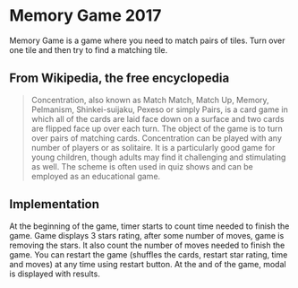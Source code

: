 # Memory Game 2017
Memory Game is a game where you need to match pairs of tiles. Turn over one tile and then try to find a matching tile.

## From Wikipedia, the free encyclopedia
>Concentration, also known as Match Match, Match Up, Memory, Pelmanism, 
>Shinkei-suijaku, Pexeso or simply Pairs, is a card game in which all of the cards 
>are laid face down on a surface and two cards are flipped face up over each turn. 
>The object of the game is to turn over pairs of matching cards. Concentration 
>can be played with any number of players or as solitaire. It is a particularly 
>good game for young children, though adults may find it challenging and 
>stimulating as well. The scheme is often used in quiz shows and can be employed 
>as an educational game.
## Implementation
At the beginning of the game, timer starts to count time needed to finish the game. Game displays 3 stars rating, after some number of moves, game is removing the stars. It also count the number of moves needed to finish the game.
You can restart the game (shuffles the cards, restart star rating, time and moves) at any time using restart button.
At the and of the game, modal is displayed with results.